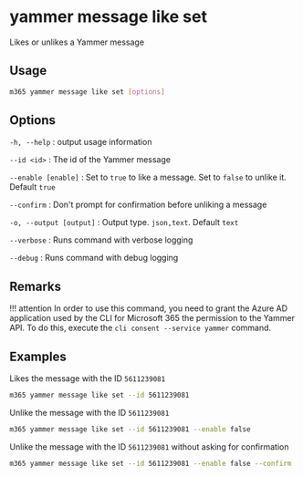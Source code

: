 # yammer message like set

Likes or unlikes a Yammer message

## Usage

```sh
m365 yammer message like set [options]
```

## Options

`-h, --help`
: output usage information

`--id <id>`
: The id of the Yammer message

`--enable [enable]`
: Set to `true` to like a message. Set to `false` to unlike it. Default `true`

`--confirm`
: Don't prompt for confirmation before unliking a message

`-o, --output [output]`
: Output type. `json,text`. Default `text`

`--verbose`
: Runs command with verbose logging

`--debug`
: Runs command with debug logging

## Remarks

!!! attention
    In order to use this command, you need to grant the Azure AD application used by the CLI for Microsoft 365 the permission to the Yammer API. To do this, execute the `cli consent --service yammer` command.

## Examples

Likes the message with the ID `5611239081`

```sh
m365 yammer message like set --id 5611239081
```

Unlike the message with the ID `5611239081`

```sh
m365 yammer message like set --id 5611239081 --enable false
```

Unlike the message with the ID `5611239081` without asking for confirmation

```sh
m365 yammer message like set --id 5611239081 --enable false --confirm
```
